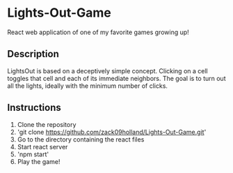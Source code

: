 # Lights-Out-Game
React web application of one of my favorite games growing up!

## Description
LightsOut is based on a deceptively simple concept. Clicking on a cell toggles that cell and each of its immediate neighbors. The goal is to turn out all the lights, ideally with the minimum number of clicks.

## Instructions
1. Clone the repository
 1. 'git clone https://github.com/zack09holland/Lights-Out-Game.git'
1. Go to the directory containing the react files
1. Start react server
 1. 'npm start'
1. Play the game!
